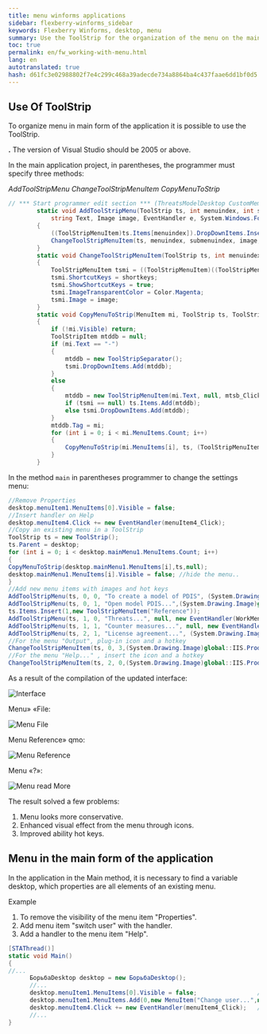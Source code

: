 ```yaml
---
title: menu winforms applications
sidebar: flexberry-winforms_sidebar
keywords: Flexberry Winforms, desktop, menu
summary: Use the ToolStrip for the organization of the menu on the main application form
toc: true
permalink: en/fw_working-with-menu.html
lang: en
autotranslated: true
hash: d61fc3e02988802f7e4c299c468a39adecde734a8864ba4c437faae6dd1bf0d5
---
```


## Use Of ToolStrip

To organize menu in main form of the application it is possible to use the ToolStrip.

__.__ The version of Visual Studio should be 2005 or above.

In the main application project, in parentheses, the programmer must specify three methods:

_AddToolStripMenu_
_ChangeToolStripMenuItem_
_CopyMenuToStrip_

```csharp
// *** Start programmer edit section *** (ThreatsModelDesktop CustomMembers) 
        static void AddToolStripMenu(ToolStrip ts, int menuindex, int submenuindex, 
            string Text, Image image, EventHandler e, System.Windows.Forms.Keys shortkeys)
        {
            ((ToolStripMenuItem)ts.Items[menuindex]).DropDownItems.Insert(submenuindex, new ToolStripMenuItem(Text, null, e));
            ChangeToolStripMenuItem(ts, menuindex, submenuindex, image, shortkeys);
        }
        static void ChangeToolStripMenuItem(ToolStrip ts, int menuindex, int submenuindex, Image image, System.Windows.Forms.Keys shortkeys)
        {
            ToolStripMenuItem tsmi = ((ToolStripMenuItem)((ToolStripMenuItem)ts.Items[menuindex]).DropDownItems[submenuindex]);
            tsmi.ShortcutKeys = shortkeys;
            tsmi.ShowShortcutKeys = true;
            tsmi.ImageTransparentColor = Color.Magenta;
            tsmi.Image = image; 
        }
        static void CopyMenuToStrip(MenuItem mi, ToolStrip ts, ToolStripMenuItem tsmi)
        {
            if (!mi.Visible) return;
            ToolStripItem mtddb = null;
            if (mi.Text == "-")
            {
                mtddb = new ToolStripSeparator();
                tsmi.DropDownItems.Add(mtddb);  
            }
            else
            {
                mtddb = new ToolStripMenuItem(mi.Text, null, mtsb_Click);
                if (tsmi == null) ts.Items.Add(mtddb);  
                else tsmi.DropDownItems.Add(mtddb);  
            }
            mtddb.Tag = mi;
            for (int i = 0; i < mi.MenuItems.Count; i++)
            {
                CopyMenuToStrip(mi.MenuItems[i], ts, (ToolStripMenuItem)mtddb);
            }
        }
```

In the method `main` in parentheses programmer to change the settings menu:

```csharp
//Remove Properties 
desktop.menuItem1.MenuItems[0].Visible = false;
//Insert handler on Help 
desktop.menuItem4.Click += new EventHandler(menuItem4_Click);
//Copy an existing menu in a ToolStrip 
ToolStrip ts = new ToolStrip();
ts.Parent = desktop;
for (int i = 0; i < desktop.mainMenu1.MenuItems.Count; i++)
{
CopyMenuToStrip(desktop.mainMenu1.MenuItems[i],ts,null);
desktop.mainMenu1.MenuItems[i].Visible = false; //hide the menu.. 
}
//Add new menu items with images and hot keys 
AddToolStripMenu(ts, 0, 0, "To create a model of PDIS", (System.Drawing.Image)global::IIS.Product.Properties.Resources.new16,new EventHandler(WorkMenu_Click),Keys.Alt | Keys.N);
AddToolStripMenu(ts, 0, 1, "Open model PDIS...",(System.Drawing.Image)global::IIS.Product.Properties.Resources.Open16, new EventHandler(WorkMenu_Click), Keys.Alt | Keys.O);
ts.Items.Insert(1,new ToolStripMenuItem("Reference"));
AddToolStripMenu(ts, 1, 0, "Threats...", null, new EventHandler(WorkMenu_Click), Keys.Alt | Keys.U);
AddToolStripMenu(ts, 1, 1, "Counter measures...", null, new EventHandler(WorkMenu_Click), Keys.Alt | Keys.M);
AddToolStripMenu(ts, 2, 1, "License agreement...", (System.Drawing.Image)global::IIS.Product.Properties.Resources.Attrib16,  new EventHandler(menuItem4_Click), Keys.Alt | Keys.F10);
//For the menu "Output", plug-in icon and a hotkey 
ChangeToolStripMenuItem(ts, 0, 3,(System.Drawing.Image)global::IIS.Product.Properties.Resources.Exit16, Keys.Alt | Keys.X);
//For the menu "Help..." , insert the icon and a hotkey 
ChangeToolStripMenuItem(ts, 2, 0,(System.Drawing.Image)global::IIS.Product.Properties.Resources.Help16,  Keys.F1);
```

As a result of the compilation of the updated interface:

![Interface](/images/pages/products/flexberry-winforms/desktop/image001.jpg)

Menu» «File:

![Menu File](/images/pages/products/flexberry-winforms/desktop/image002.jpg)

Menu Reference» qmo:

![Menu Reference](/images/pages/products/flexberry-winforms/desktop/image003.jpg)

Menu «?»:

![Menu read More](/images/pages/products/flexberry-winforms/desktop/image004.jpg)

The result solved a few problems:

1. Menu looks more conservative.
2. Enhanced visual effect from the menu through icons.
3. Improved ability hot keys.

## Menu in the main form of the application

In the application in the Main method, it is necessary to find a variable desktop, which properties are all elements of an existing menu.

Example

1. To remove the visibility of the menu item "Properties".
2. Add menu item "switch user" with the handler.
3. Add a handler to the menu item "Help".

```csharp
[STAThread()]
static void Main()
{
//... 
      БорьбаDesktop desktop = new БорьбаDesktop();
      //... 
      desktop.menuItem1.MenuItems[0].Visible = false;                 //Свойства; 
      desktop.menuItem1.MenuItems.Add(0,new MenuItem("Change user...",new EventHandler(БорьбаDesktop_Click)));
      desktop.menuItem4.Click += new EventHandler(menuItem4_Click);   //Помощь; 
      //... 
}
```



